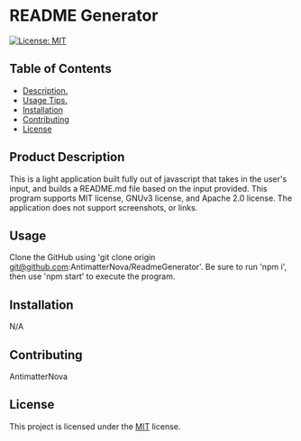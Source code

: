 
# README Generator
[![License: MIT](https://img.shields.io/badge/License-MIT-yellow.svg)](https://opensource.org/licenses/MIT)

## Table of Contents
- [Description.](#description)
- [Usage Tips.](#usage)
- [Installation](#installation)
- [Contributing](#contributing)
- [License](#license)

<a name='description'></a>
## Product Description
This is a light application built fully out of javascript that takes in the user's input, and builds a README.md file based on the input provided. This program supports MIT license, GNUv3 license, and Apache 2.0 license. The application does not support screenshots, or links.

<a name='usage'></a>
## Usage
Clone the GitHub using 'git clone origin git@github.com:AntimatterNova/ReadmeGenerator'. Be sure to run 'npm i', then use 'npm start' to execute the program.

<a name='installation'></a>
## Installation
N/A

<a name='contributing'></a>
## Contributing
AntimatterNova

<a name='license'></a>
## License
This project is licensed under the [MIT](https://choosealicense.com/licenses/mit/) license.
